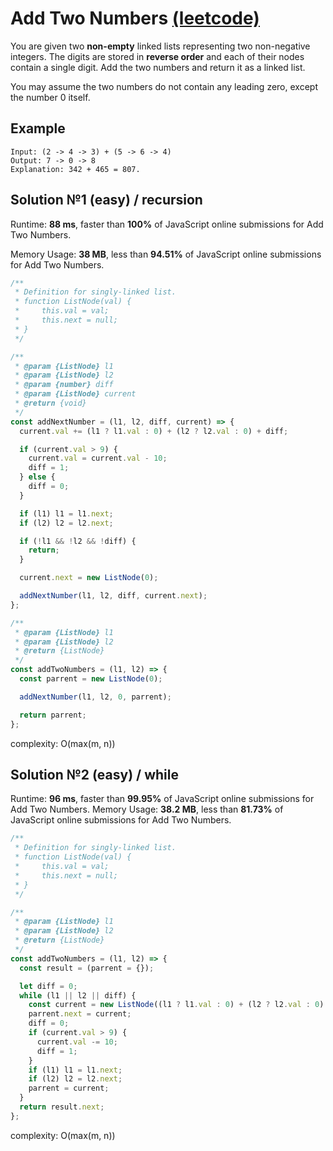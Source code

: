 # Add Two Numbers [(leetcode)](https://leetcode.com/problems/add-two-numbers/)

You are given two **non-empty** linked lists representing two non-negative integers. The digits are stored in **reverse order** and each of their nodes contain a single digit. Add the two numbers and return it as a linked list.

You may assume the two numbers do not contain any leading zero, except the number 0 itself.

## Example

```
Input: (2 -> 4 -> 3) + (5 -> 6 -> 4)
Output: 7 -> 0 -> 8
Explanation: 342 + 465 = 807.
```

## Solution №1 (easy) / recursion

Runtime: **88 ms**, faster than **100%** of JavaScript online submissions for Add Two Numbers.

Memory Usage: **38 MB**, less than **94.51%** of JavaScript online submissions for Add Two Numbers.

```javascript
/**
 * Definition for singly-linked list.
 * function ListNode(val) {
 *     this.val = val;
 *     this.next = null;
 * }
 */

/**
 * @param {ListNode} l1
 * @param {ListNode} l2
 * @param {number} diff
 * @param {ListNode} current
 * @return {void}
 */
const addNextNumber = (l1, l2, diff, current) => {
  current.val += (l1 ? l1.val : 0) + (l2 ? l2.val : 0) + diff;

  if (current.val > 9) {
    current.val = current.val - 10;
    diff = 1;
  } else {
    diff = 0;
  }

  if (l1) l1 = l1.next;
  if (l2) l2 = l2.next;

  if (!l1 && !l2 && !diff) {
    return;
  }

  current.next = new ListNode(0);

  addNextNumber(l1, l2, diff, current.next);
};

/**
 * @param {ListNode} l1
 * @param {ListNode} l2
 * @return {ListNode}
 */
const addTwoNumbers = (l1, l2) => {
  const parrent = new ListNode(0);

  addNextNumber(l1, l2, 0, parrent);

  return parrent;
};
```

complexity: O(max(m, n))

## Solution №2 (easy) / while

Runtime: **96 ms**, faster than **99.95%** of JavaScript online submissions for Add Two Numbers.
Memory Usage: **38.2 MB**, less than **81.73%** of JavaScript online submissions for Add Two Numbers.

```javascript
/**
 * Definition for singly-linked list.
 * function ListNode(val) {
 *     this.val = val;
 *     this.next = null;
 * }
 */

/**
 * @param {ListNode} l1
 * @param {ListNode} l2
 * @return {ListNode}
 */
const addTwoNumbers = (l1, l2) => {
  const result = (parrent = {});

  let diff = 0;
  while (l1 || l2 || diff) {
    const current = new ListNode((l1 ? l1.val : 0) + (l2 ? l2.val : 0) + diff);
    parrent.next = current;
    diff = 0;
    if (current.val > 9) {
      current.val -= 10;
      diff = 1;
    }
    if (l1) l1 = l1.next;
    if (l2) l2 = l2.next;
    parrent = current;
  }
  return result.next;
};
```

complexity: O(max(m, n))
